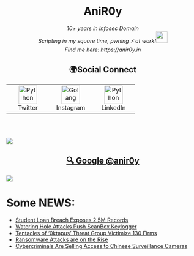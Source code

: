 <h1 align="center">AniR0y</h1>


<p align="center"><em>10+ years in Infosec Domain<br>
  Scripting in my square time, pwning ⚡ at work!<img src="https://media.giphy.com/media/WUlplcMpOCEmTGBtBW/giphy.gif" width="30"> <br>
  Find me here: https://anir0y.in
</em></p>

<h2 align="center">🌍Social Connect</h2>
<div align=center>
<table>
  <tr>
    <td align="center" width="96">
      <a href="https://twitter.com/anir0y">
        <img src="https://about.twitter.com/content/dam/about-twitter/x/brand-toolkit/logo-black.png.twimg.1920.png" width="48" height="48" alt="Python" />
      </a>
      <br>Twitter
    </td>
    <td align="center" width="96">
      <a href="https://www.instagram.com/anir0y/">
        <img src=https://i.imgur.com/UbEJT65.png width="48" height="48" alt="Golang" />
      </a>
      <br>Instagram
    </td>
     <td align="center" width="96">
      <a href="https://www.linkedin.com/in/anir0y/">
        <img src="https://content.linkedin.com/content/dam/me/business/en-us/amp/brand-site/v2/bg/LI-Bug.svg.original.svg" width="48" height="48" alt="Python" />
      </a>
      <br>LinkedIn
    </td>
     
  </tr>
</table>
</div>

<br/><br/>


<img src="https://user-images.githubusercontent.com/73097560/115834477-dbab4500-a447-11eb-908a-139a6edaec5c.gif">


<h2 align=center>
  <a href="https://google.com/search?q=@anir0y">🔍 Google @anir0y</a> 
</h2>
<img src="https://user-images.githubusercontent.com/73097560/115834477-dbab4500-a447-11eb-908a-139a6edaec5c.gif">

# Some NEWS: 

<!-- THREAT:START -->
- [Student Loan Breach Exposes 2.5M Records](https://threatpost.com/student-loan-breach-exposes-2-5m-records/180492/)
- [Watering Hole Attacks Push ScanBox Keylogger](https://threatpost.com/watering-hole-attacks-push-scanbox-keylogger/180490/)
- [Tentacles of ‘0ktapus’ Threat Group Victimize 130 Firms](https://threatpost.com/0ktapus-victimize-130-firms/180487/)
- [Ransomware Attacks are on the Rise](https://threatpost.com/ransomware-attacks-are-on-the-rise/180481/)
- [Cybercriminals Are Selling Access to Chinese Surveillance Cameras](https://threatpost.com/cybercriminals-are-selling-access-to-chinese-surveillance-cameras/180478/)
<!-- THREAT:END -->


